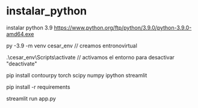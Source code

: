 # instalar_python

instalar python 3.9 https://www.python.org/ftp/python/3.9.0/python-3.9.0-amd64.exe

py -3.9 -m venv cesar_env // creamos entronovirtual

.\cesar_env\Scripts\activate // activamos el entorno para desactivar "deactivate"

pip install contourpy torch scipy numpy ipython streamlit

pip install -r requirements

streamlit run app.py